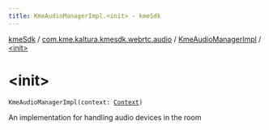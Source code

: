 ```yaml
---
title: KmeAudioManagerImpl.<init> - kmeSdk
---
```


[kmeSdk](../../index.html) / [com.kme.kaltura.kmesdk.webrtc.audio](../index.html) / [KmeAudioManagerImpl](index.html) / [&lt;init&gt;](./-init-.html)

# &lt;init&gt;

`KmeAudioManagerImpl(context: `[`Context`](https://developer.android.com/reference/android/content/Context.html)`)`

An implementation for handling audio devices in the room

